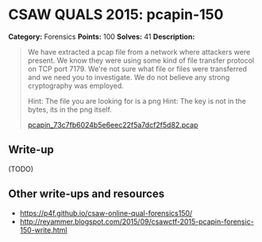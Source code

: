 # CSAW QUALS 2015: pcapin-150

**Category:** Forensics
**Points:** 100
**Solves:** 41
**Description:**

> We have extracted a pcap file from a network where attackers were present. We know they were using some kind of file transfer protocol on TCP port 7179. We're not sure what file or files were transferred and we need you to investigate. We do not believe any strong cryptography was employed.
>
> Hint: The file you are looking for is a png
> Hint: The key is not in the bytes, its in the png itself.
>
> [pcapin_73c7fb6024b5e6eec22f5a7dcf2f5d82.pcap](pcapin_73c7fb6024b5e6eec22f5a7dcf2f5d82.pcap)


## Write-up

(TODO)

## Other write-ups and resources

* <https://p4f.github.io/csaw-online-qual-forensics150/>
* <http://reyammer.blogspot.com/2015/09/csawctf-2015-pcapin-forensic-150-write.html>
